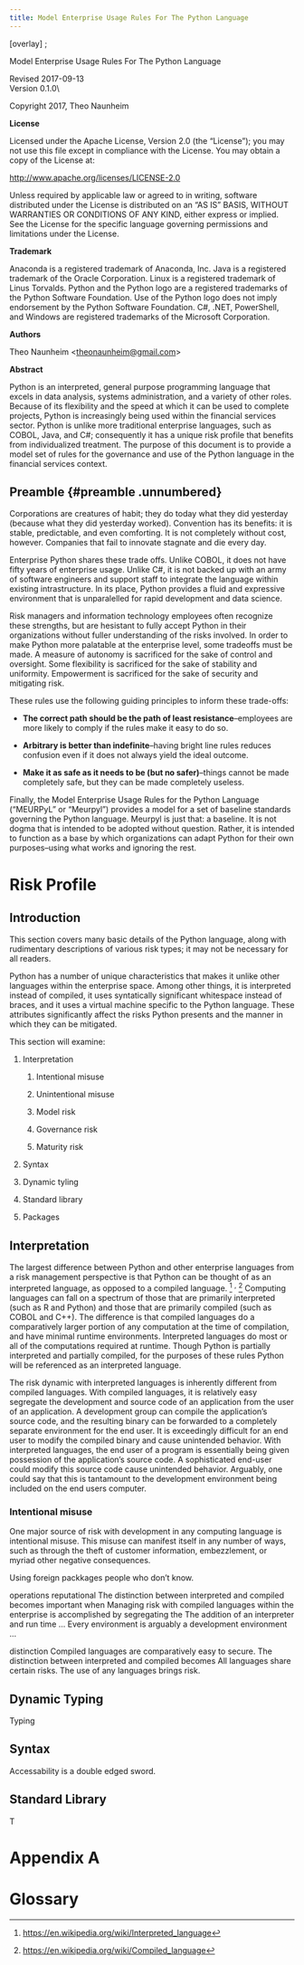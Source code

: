 ```yaml
---
title: Model Enterprise Usage Rules For The Python Language
---
```


\[overlay\] ;

Model Enterprise Usage Rules For The Python Language

<span>Revised 2017-09-13</span>\
<span>Version 0.1.0</span>\

<span>Copyright 2017, Theo Naunheim</span>

**License**

Licensed under the Apache License, Version 2.0 (the “License”); you may
not use this file except in compliance with the License. You may obtain
a copy of the License at:

<http://www.apache.org/licenses/LICENSE-2.0>

Unless required by applicable law or agreed to in writing, software
distributed under the License is distributed on an “AS IS” BASIS,
WITHOUT WARRANTIES OR CONDITIONS OF ANY KIND, either express or implied.
See the License for the specific language governing permissions and
limitations under the License.

**Trademark**

Anaconda is a registered trademark of Anaconda, Inc. Java is a
registered trademark of the Oracle Corporation. Linux is a registered
trademark of Linus Torvalds. Python and the Python logo are a registered
trademarks of the Python Software Foundation. Use of the Python logo
does not imply endorsement by the Python Software Foundation. C\#, .NET,
PowerShell, and Windows are registered trademarks of the Microsoft
Corporation.

**Authors**

<span> Theo Naunheim &lt;<theonaunheim@gmail.com>&gt;</span>

**Abstract**

Python is an interpreted, general purpose programming language that
excels in data analysis, systems administration, and a variety of other
roles. Because of its flexibility and the speed at which it can be used
to complete projects, Python is increasingly being used within the
financial services sector. Python is unlike more traditional enterprise
languages, such as COBOL, Java, and C\#; consequently it has a unique
risk profile that benefits from individualized treatment. The purpose of
this document is to provide a model set of rules for the governance and
use of the Python language in the financial services context.

Preamble {#preamble .unnumbered}
--------

Corporations are creatures of habit; they do today what they did
yesterday (because what they did yesterday worked). Convention has its
benefits: it is stable, predictable, and even comforting. It is not
completely without cost, however. Companies that fail to innovate
stagnate and die every day.

Enterprise Python shares these trade offs. Unlike COBOL, it does not
have fifty years of enterprise usage. Unlike C\#, it is not backed up
with an army of software engineers and support staff to integrate the
language within existing intrastructure. In its place, Python provides a
fluid and expressive environment that is unparalelled for rapid
development and data science.

Risk managers and information technology employees often recognize these
strengths, but are hesistant to fully accept Python in their
organizations without fuller understanding of the risks involved. In
order to make Python more palatable at the enterprise level, some
tradeoffs must be made. A measure of autonomy is sacrificed for the sake
of control and oversight. Some flexibility is sacrificed for the sake of
stability and uniformity. Empowerment is sacrificed for the sake of
security and mitigating risk.

These rules use the following guiding principles to inform these
trade-offs:

-   **The correct path should be the path of least
    resistance**–employees are more likely to comply if the rules make
    it easy to do so.

-   **Arbitrary is better than indefinite**–having bright line rules
    reduces confusion even if it does not always yield the
    ideal outcome.

-   **Make it as safe as it needs to be (but no safer)**–things cannot
    be made completely safe, but they can be made completely useless.

Finally, the Model Enterprise Usage Rules for the Python Language
(“MEURPyL” or “Meurpyl”) provides a model for a set of baseline
standards governing the Python language. Meurpyl is just that: a
baseline. It is not dogma that is intended to be adopted without
question. Rather, it is intended to function as a base by which
organizations can adapt Python for their own purposes–using what works
and ignoring the rest.

Risk Profile
============

Introduction
------------

This section covers many basic details of the Python language, along
with rudimentary descriptions of various risk types; it may not be
necessary for all readers.

Python has a number of unique characteristics that makes it unlike other
languages within the enterprise space. Among other things, it is
interpreted instead of compiled, it uses syntatically significant
whitespace instead of braces, and it uses a virtual machine specific to
the Python language. These attributes significantly affect the risks
Python presents and the manner in which they can be mitigated.

This section will examine:

1.  Interpretation

    1.  Intentional misuse

    2.  Unintentional misuse

    3.  Model risk

    4.  Governance risk

    5.  Maturity risk

2.  Syntax

3.  Dynamic tyling

4.  Standard library

5.  Packages

Interpretation
--------------

The largest difference between Python and other enterprise languages
from a risk management perspective is that Python can be thought of as
an interpreted language, as opposed to a compiled language. [^1] $^{,}$
[^2] Computing languages can fall on a spectrum of those that are
primarily interpreted (such as R and Python) and those that are
primarily compiled (such as COBOL and C++). The difference is that
compiled languages do a comparatively larger portion of any computation
at the time of compilation, and have minimal runtime environments.
Interpreted languages do most or all of the computations required at
runtime. Though Python is partially interpreted and partially compiled,
for the purposes of these rules Python will be referenced as an
interpreted language.

The risk dynamic with interpreted languages is inherently different from
compiled languages. With compiled languages, it is relatively easy
segregate the development and source code of an application from the
user of an application. A development group can compile the
application’s source code, and the resulting binary can be forwarded to
a completely separate environment for the end user. It is exceedingly
difficult for an end user to modify the compiled binary and cause
unintended behavior. With interpreted languages, the end user of a
program is essentially being given possession of the application’s
source code. A sophisticated end-user could modify this source code
cause unintended behavior. Arguably, one could say that this is
tantamount to the development environment being included on the end
users computer.

### Intentional misuse

One major source of risk with development in any computing language is
intentional misuse. This misuse can manifest itself in any number of
ways, such as through the theft of customer information, embezzlement,
or myriad other negative consequences.

Using foreign packkages people who don’t know.

operations reputational The distinction between interpreted and compiled
becomes important when Managing risk with compiled languages within the
enterprise is accomplished by segregating the The addition of an
interpreter and run time ... Every environment is arguably a development
environment ...

distinction Compiled languages are comparatively easy to secure. The
distinction between interpreted and compiled becomes All languages share
certain risks. The use of any languages brings risk.

Dynamic Typing
--------------

Typing

Syntax
------

Accessability is a double edged sword.

Standard Library
----------------

T

Appendix A
==========

Glossary
========

[^1]: <https://en.wikipedia.org/wiki/Interpreted_language>

[^2]: <https://en.wikipedia.org/wiki/Compiled_language>
